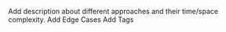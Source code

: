 Add description about different approaches and their time/space complexity.
Add Edge Cases
Add Tags
